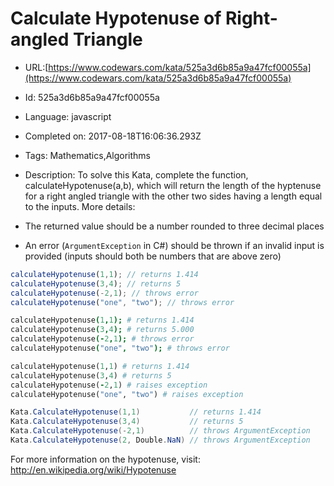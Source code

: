 # Calculate Hypotenuse of Right-angled Triangle

 - URL:[https://www.codewars.com/kata/525a3d6b85a9a47fcf00055a](https://www.codewars.com/kata/525a3d6b85a9a47fcf00055a)
 - Id: 525a3d6b85a9a47fcf00055a
 - Language: javascript
 - Completed on: 2017-08-18T16:06:36.293Z
 - Tags: Mathematics,Algorithms
 - Description:
To solve this Kata, complete the function, calculateHypotenuse(a,b), which will return the length of the hyptenuse for a right angled triangle with the other two sides having a length equal to the inputs.  More details:

- The returned value should be a number rounded to three decimal places
- An error (`ArgumentException` in C#) should be thrown if an invalid input is provided (inputs should both be numbers that are above zero)

```javascript
calculateHypotenuse(1,1); // returns 1.414
calculateHypotenuse(3,4); // returns 5
calculateHypotenuse(-2,1); // throws error
calculateHypotenuse("one", "two"); // throws error
```

```coffeescript
calculateHypotenuse(1,1); # returns 1.414
calculateHypotenuse(3,4); # returns 5.000
calculateHypotenuse(-2,1); # throws error
calculateHypotenuse("one", "two"); # throws error
```

```ruby
calculateHypotenuse(1,1) # returns 1.414
calculateHypotenuse(3,4) # returns 5
calculateHypotenuse(-2,1) # raises exception
calculateHypotenuse("one", "two") # raises exception
```

```csharp
Kata.CalculateHypotenuse(1,1)           // returns 1.414
Kata.CalculateHypotenuse(3,4)           // returns 5
Kata.CalculateHypotenuse(-2,1)          // throws ArgumentException
Kata.CalculateHypotenuse(2, Double.NaN) // throws ArgumentException
```

For more information on the hypotenuse, visit: http://en.wikipedia.org/wiki/Hypotenuse
